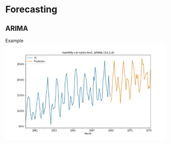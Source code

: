 # Forecasting
## ARIMA
Example
![Example](saved/monthly-car-sales-test-better.jpg?raw=true "Forecasting example using car sales data")